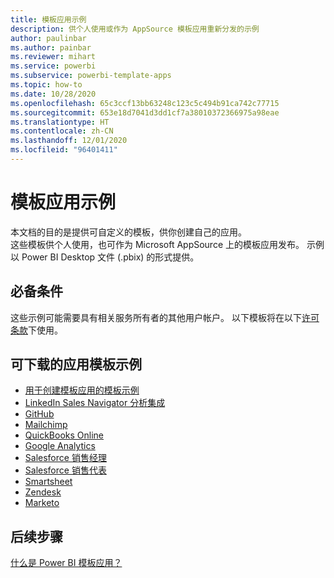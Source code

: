 ```yaml
---
title: 模板应用示例
description: 供个人使用或作为 AppSource 模板应用重新分发的示例
author: paulinbar
ms.author: painbar
ms.reviewer: mihart
ms.service: powerbi
ms.subservice: powerbi-template-apps
ms.topic: how-to
ms.date: 10/28/2020
ms.openlocfilehash: 65c3ccf13bb63248c123c5c494b91ca742c77715
ms.sourcegitcommit: 653e18d7041d3dd1cf7a38010372366975a98eae
ms.translationtype: HT
ms.contentlocale: zh-CN
ms.lasthandoff: 12/01/2020
ms.locfileid: "96401411"
---
```

# <a name="template-apps-samples"></a>模板应用示例

本文档的目的是提供可自定义的模板，供你创建自己的应用。  
这些模板供个人使用，也可作为 Microsoft AppSource 上的模板应用发布。 示例以 Power BI Desktop 文件 (.pbix) 的形式提供。

## <a name="prerequisites"></a>必备条件

这些示例可能需要具有相关服务所有者的其他用户帐户。  以下模板将在以下[许可条款](https://templateapps.blob.core.windows.net/sampletemplateapps/Sample-Templates-for-app-on-appsource.pdf)下使用。

## <a name="downloadable-apps-template-samples"></a>可下载的应用模板示例

* [用于创建模板应用的模板示例](https://templateapps.blob.core.windows.net/sampletemplateapps/TemplateforTemplateApps.zip)
* [LinkedIn Sales Navigator 分析集成](https://templateapps.blob.core.windows.net/sampletemplateapps/SalesNavigatorTemplate.pbix)
* [GitHub](https://templateapps.blob.core.windows.net/sampletemplateapps/GitHub.pbix)
* [Mailchimp](https://templateapps.blob.core.windows.net/sampletemplateapps/MailChimp.pbix)
* [QuickBooks Online](https://templateapps.blob.core.windows.net/sampletemplateapps/QuickBooksOnline.pbix)
* [Google Analytics](https://templateapps.blob.core.windows.net/sampletemplateapps/GoogleAnalytics.pbix)
* [Salesforce 销售经理](https://templateapps.blob.core.windows.net/sampletemplateapps/SalesforceSalesManager.pbix)
* [Salesforce 销售代表](https://templateapps.blob.core.windows.net/sampletemplateapps/SalesforceSalesRep.pbix)
* [Smartsheet](https://templateapps.blob.core.windows.net/sampletemplateapps/Smartsheet.pbix)
* [Zendesk](https://templateapps.blob.core.windows.net/sampletemplateapps/Zendesk.pbix)
* [Marketo](https://templateapps.blob.core.windows.net/sampletemplateapps/Marketo.pbix)

## <a name="next-steps"></a>后续步骤

[什么是 Power BI 模板应用？](service-template-apps-overview.md)
